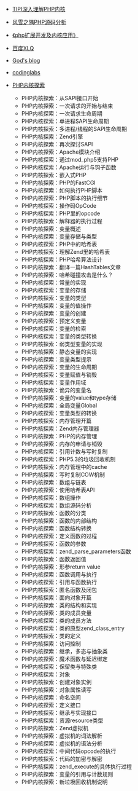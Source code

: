 
* [TIPI深入理解PHP内核](http://www.php-internal.com/)
* [风雪之隅PHP源码分析](http://www.laruence.com/php-internal)
* [《php扩展开发及内核应用》](http://phpbook.sinaapp.com/preface.html)
* [百度XLQ](http://blog.xiuwz.com/)
* [God's blog](http://blog.csdn.net/a600423444/article/category/734217)
* [codinglabs](http://www.codinglabs.org/)

* [PHP内核探索](http://www.nowamagic.net/librarys/veda/detail/1285)
    * PHP内核探索：从SAPI接口开始
    * PHP内核探索：一次请求的开始与结束
    * PHP内核探索：一次请求生命周期
    * PHP内核探索：单进程SAPI生命周期
    * PHP内核探索：多进程/线程的SAPI生命周期
    * PHP内核探索：Zend引擎
    * PHP内核探索：再次探讨SAPI
    * PHP内核探索：Apache模块介绍
    * PHP内核探索：通过mod_php5支持PHP
    * PHP内核探索：Apache运行与钩子函数
    * PHP内核探索：嵌入式PHP
    * PHP内核探索：PHP的FastCGI
    * PHP内核探索：如何执行PHP脚本
    * PHP内核探索：PHP脚本的执行细节
    * PHP内核探索：操作码OpCode
    * PHP内核探索：PHP里的opcode
    * PHP内核探索：解释器的执行过程
    * PHP内核探索：变量概述
    * PHP内核探索：变量存储与类型
    * PHP内核探索：PHP中的哈希表
    * PHP内核探索：理解Zend里的哈希表
    * PHP内核探索：PHP哈希算法设计
    * PHP内核探索：翻译一篇HashTables文章
    * PHP内核探索：哈希碰撞攻击是什么？
    * PHP内核探索：常量的实现
    * PHP内核探索：变量的存储
    * PHP内核探索：变量的类型
    * PHP内核探索：变量的值操作
    * PHP内核探索：变量的创建
    * PHP内核探索：预定义变量
    * PHP内核探索：变量的检索
    * PHP内核探索：变量的类型转换
    * PHP内核探索：弱类型变量的实现
    * PHP内核探索：静态变量的实现
    * PHP内核探索：变量类型提示
    * PHP内核探索：变量的生命周期
    * PHP内核探索：变量赋值与销毁
    * PHP内核探索：变量作用域
    * PHP内核探索：诡异的变量名
    * PHP内核探索：变量的value和type存储
    * PHP内核探索：全局变量Global
    * PHP内核探索：变量类型的转换
    * PHP内核探索：内存管理开篇
    * PHP内核探索：Zend内存管理器
    * PHP内核探索：PHP的内存管理
    * PHP内核探索：内存的申请与销毁
    * PHP内核探索：引用计数与写时复制
    * PHP内核探索：PHP5.3的垃圾回收机制
    * PHP内核探索：内存管理中的cache
    * PHP内核探索：写时复制COW机制
    * PHP内核探索：数组与链表
    * PHP内核探索：使用哈希表API
    * PHP内核探索：数组操作
    * PHP内核探索：数组源码分析
    * PHP内核探索：函数的分类
    * PHP内核探索：函数的内部结构
    * PHP内核探索：函数结构转换
    * PHP内核探索：定义函数的过程
    * PHP内核探索：函数的参数
    * PHP内核探索：zend_parse_parameters函数
    * PHP内核探索：函数返回值
    * PHP内核探索：形参return value
    * PHP内核探索：函数调用与执行
    * PHP内核探索：引用与函数执行
    * PHP内核探索：匿名函数及闭包
    * PHP内核探索：面向对象开篇
    * PHP内核探索：类的结构和实现
    * PHP内核探索：类的成员变量
    * PHP内核探索：类的成员方法
    * PHP内核探索：类的原型zend_class_entry
    * PHP内核探索：类的定义
    * PHP内核探索：访问控制
    * PHP内核探索：继承，多态与抽象类
    * PHP内核探索：魔术函数与延迟绑定
    * PHP内核探索：保留类与特殊类
    * PHP内核探索：对象
    * PHP内核探索：创建对象实例
    * PHP内核探索：对象属性读写
    * PHP内核探索：命名空间
    * PHP内核探索：定义接口
    * PHP内核探索：继承与实现接口
    * PHP内核探索：资源resource类型
    * PHP内核探索：Zend虚拟机
    * PHP内核探索：虚拟机的词法解析
    * PHP内核探索：虚拟机的语法分析
    * PHP内核探索：中间代码opcode的执行
    * PHP内核探索：代码的加密与解密
    * PHP内核探索：zend_execute的具体执行过程
    * PHP内核探索：变量的引用与计数规则
    * PHP内核探索：新垃圾回收机制说明